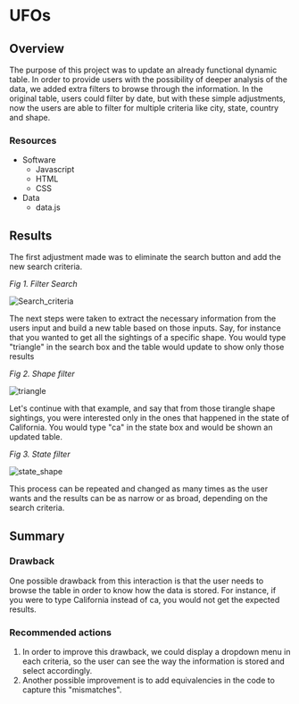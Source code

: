 # UFOs

## Overview
The purpose of this project was to update an already functional dynamic table. In order to provide users with the possibility of deeper analysis of the data, we added extra filters to browse through the information. In the original table, users could filter by date, but with these simple adjustments, now the users are able to filter for multiple criteria like city, state, country and shape. 

### Resources
- Software
  - Javascript
  - HTML
  - CSS
- Data
  - data.js

## Results
The first adjustment made was to eliminate the search button and add the new search criteria. 

*Fig 1. Filter Search*

![Search_criteria](https://user-images.githubusercontent.com/22451540/157927072-5fa8487d-e292-47be-8b1b-8bbd4cdba326.PNG)

The next steps were taken to extract the necessary information from the users input and build a new table based on those inputs.
Say, for instance that you wanted to get all the sightings of a specific shape. You would type "triangle" in the search box and the table would update to show only those results

*Fig 2. Shape filter*

![triangle](https://user-images.githubusercontent.com/22451540/157929008-003702d6-910a-45fe-9603-4c39dfc49393.PNG)

Let's continue with that example, and say that from those tirangle shape sightings, you were interested only in the ones that happened in the state of California. You would type "ca" in the state box and would be shown an updated table.

*Fig 3. State filter*

![state_shape](https://user-images.githubusercontent.com/22451540/157929867-5ce150e1-f600-4349-a166-d7daf7f6b9e3.PNG)

This process can be repeated and changed as many times as the user wants and the results can be as narrow or as broad, depending on the search criteria. 

## Summary
### Drawback
One possible drawback from this interaction is that the user needs to browse the table in order to know how the data is stored. For instance, if you were to type California instead of ca, you would not get the expected results. 

### Recommended actions
1. In order to improve this drawback, we could display a dropdown menu in each criteria, so the user can see the way the information is stored and select accordingly.
2. Another possible improvement is to add equivalencies in the code to capture this "mismatches".

